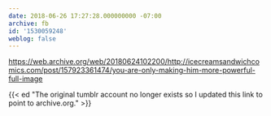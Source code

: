 ```yaml
---
date: 2018-06-26 17:27:28.000000000 -07:00
archive: fb
id: '1530059248'
weblog: false
---
```


https://web.archive.org/web/20180624102200/http://icecreamsandwichcomics.com/post/157923361474/you-are-only-making-him-more-powerful-full-image

{{< ed "The original tumblr account no longer exists so I updated this link to point to archive.org." >}}
